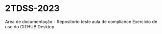 # 2TDSS-2023
Area de documentação - Repositorio teste aula de compliance 
Exercicio de uso do GITHUB Desktop 